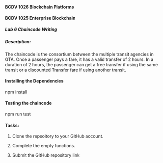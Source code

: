 #### BCDV 1026 Blockchain Platforms
#### BCDV 1025 Enterprise Blockchain

##### Lab 6 Chaincode Writing #####

##### Description: ##### 
The chaincode is the consortium between the multiple transit agencies in GTA. 
Once a passenger pays a fare, it has a valid transfer of 2 hours. 
In a duration of 2 hours, the passenger can get a free transfer if using the same transit 
or a discounted Transfer fare if using another transit. 



#### Installing the Dependencies #### 

npm install 

#### Testing the chaincode  #####

npm run test 


#### Tasks: ####
1. Clone the repsoitory to your GitHub account.

2. Complete the empty functions.

3. Submit the GitHub repository link 
